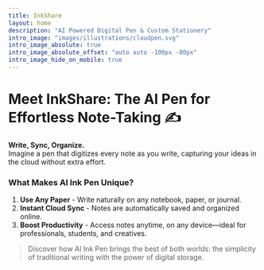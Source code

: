 ```yaml
---
title: InkShare
layout: home
description: "AI Powered Digital Pen & Custom Stationery"
intro_image: "images/illustrations/cloudpen.svg"
intro_image_absolute: true
intro_image_absolute_offset: "auto auto -100px -80px"
intro_image_hide_on_mobile: true
---
```


# Meet InkShare: The AI Pen for Effortless Note-Taking ✍️

**Write, Sync, Organize.**  
Imagine a pen that digitizes every note as you write, capturing your ideas in the cloud without extra effort.

### What Makes AI Ink Pen Unique?

1. **Use Any Paper** - Write naturally on any notebook, paper, or journal.
2. **Instant Cloud Sync** - Notes are automatically saved and organized online.
3. **Boost Productivity** - Access notes anytime, on any device—ideal for professionals, students, and creatives.

> Discover how AI Ink Pen brings the best of both worlds: the simplicity of traditional writing with the power of digital storage.
